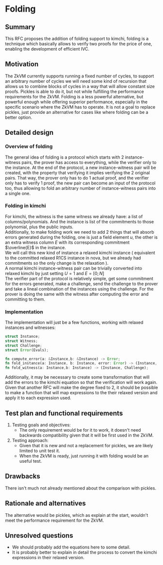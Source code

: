 # Folding

## Summary

This RFC proposes the addition of folding support to kimchi, folding is a technique which basically allows
to verify two proofs for the price of one, enabling the development of efficient IVC.

## Motivation

The ZkVM currently supports running a fixed number of cycles, to support an arbitrary number of cycles we will
need some kind of recursion that allows us to combine blocks of cycles in a way that will allow constant size
proofs.
Pickles is able to do it, but not while fulfilling the performance requirements for the ZkVM.
Folding is a less powerful alternative, but powerful enough while offering superior performance, especially in
the specific scenario where the ZkVM has to operate.
It is not a goal to replace pickles, just provide an alternative for cases like where folding can be a better
option.

## Detailed design

### Overview of folding

The general idea of folding is a protocol which starts with 2 instance-witness pairs, the prover has access to
everything, while the verifier only to the instance.
At the end of the protocol, a new instance-witness pair will be created, with the property that verifying it implies
verifying the 2 original pairs.
That way, the prover only has to do 1 actual proof, and the verifier only has to verify 1 proof, the new pair can
become an input of the protocol too, thus allowing to fold an arbitrary number of instance-witness pairs into a
single one.

### Folding in kimchi

For kimchi, the witness is the same witness we already have: a list of columns/polynomials. And the instance is list of the
commitments to those polynomial, plus the public inputs.  
Additionally, to make folding work we need to add 2 things that will absorb errors generated during the folding, one is just
a field element $u$, the other is an extra witness column $E$ with its corresponding commitment $\overline{E}$ in the instance.  
We will call this new kind of instance a relaxed kimchi instance ( equivalent to the committed relaxed R1CS instance in nova,
but we already had commitments so the only change is the relaxation ).  
A normal kimchi instance-witness pair can be trivially converted into relaxed kimchi by just setting $U=1$ and $E=[0;N]$  
The verifier part of the protocol is relatively simple, get some commitment for the errors generated, make a challenge, send
the challenge to the prover and take a lineal combination of the instances using the challenge.
For the prover is doing the same with the witness after computing the error and committing to them.

### Implementation

The implementation will just be a few functions, working with relaxed instances and witnesses:

```rust
struct Instance;
struct Witness;
struct Challenge;
struct Error(Evals);

fn compute_error(a: &Instance,b: &Instance) -> Error;
fn fold_instance(a: Instance, b: Instance, error: Error) -> (Instance, Challenge);
fn fold_witness(a: Instance,b: Instance) -> (Instance, Challenge);
```

Additionally, it may be necessary to create some transformation that will add the errors to the kimchi equation so that the
verification will work again.
Given that another RFC will make the degree fixed to 2, it should be possible to make a function that will map expressions
to the their relaxed version and apply it to each expression used.

## Test plan and functional requirements

1. Testing goals and objectives:
    - The only requirement would be for it to work, it doesn't need backwards compatibility given that it will be first used 
    in the ZkVM.  
2. Testing approach:
    - Given that it is new and not a replacement for pickles, we are likely limited to unit test it.
    - When the ZkVM is ready, just running it with folding would be an useful test.

## Drawbacks

There isn't much not already mentioned about the comparison with pickles.

## Rationale and alternatives

The alternative would be pickles, which as explain at the start, wouldn't meet the performance requirement for the ZkVM.

## Unresolved questions

- We should probably add the equations here to some detail.
- It is probably better to explain in detail the process to convert the kimchi expressions in their relaxed version.